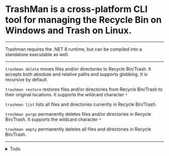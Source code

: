 ﻿# TrashMan is a cross-platform CLI tool for managing the Recycle Bin on Windows and Trash on Linux.

---
Trashman requires the .NET 8 runtime, but can be compiled into a standalone executable as well.

---

`trashman delete` moves files and/or directories to Recycle Bin/Trash.
It accepts both absolute and relative paths and supports globbing.
It is recursive by default.

`trashman restore` restores files and/or directories from Recycle Bin/Trash to their original locations.
It supports the wildcard character `*`

`trashman list` lists all files and directories currently in Recycle Bin/Trash.

`trashman purge` permanently deletes files and/or directories in Recycle Bin/Trash. 
It supports the wildcard character `*`

`trashman empty` permanently deletes all files and directories in Recycle Bin/Trash.

---

<details>
<summary>Todo</summary>


* Windows implementation:
  - [ ] Tab completion for trasher restore and trasher purge  

* Linux implementation:~~~~
  - [ ]  Exception detection and handling
  - [ ]  Tab completion

* General:
  - [ ]  Write unit tests
  - [ ]  GitHub Actions?


</details>